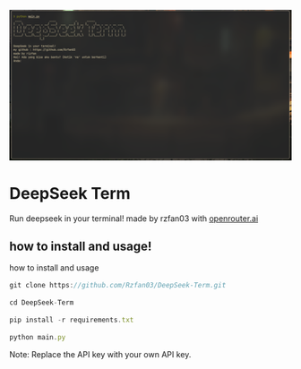 ![Test Image 1](bg.png)

# DeepSeek Term

Run deepseek in your terminal!
made by rzfan03 with <a href="https://openrouter.ai/" target="_blank" >openrouter.ai<a>




## how to install and usage!

how to install and usage

```javascript
git clone https://github.com/Rzfan03/DeepSeek-Term.git
```
```javascript
cd DeepSeek-Term
```
```javascript
pip install -r requirements.txt
```
```javascript
python main.py
```




Note: Replace the API key with your own API key.
